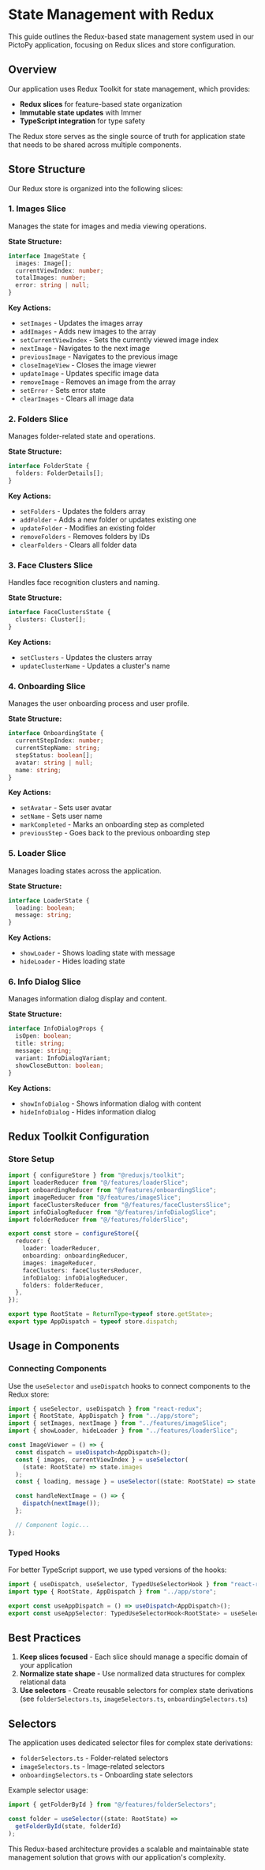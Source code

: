 # State Management with Redux

This guide outlines the Redux-based state management system used in our PictoPy application, focusing on Redux slices and store configuration.

## Overview

Our application uses Redux Toolkit for state management, which provides:

- **Redux slices** for feature-based state organization
- **Immutable state updates** with Immer
- **TypeScript integration** for type safety

The Redux store serves as the single source of truth for application state that needs to be shared across multiple components.

## Store Structure

Our Redux store is organized into the following slices:

### 1. Images Slice

Manages the state for images and media viewing operations.

**State Structure:**

```typescript
interface ImageState {
  images: Image[];
  currentViewIndex: number;
  totalImages: number;
  error: string | null;
}
```

**Key Actions:**

- `setImages` - Updates the images array
- `addImages` - Adds new images to the array
- `setCurrentViewIndex` - Sets the currently viewed image index
- `nextImage` - Navigates to the next image
- `previousImage` - Navigates to the previous image
- `closeImageView` - Closes the image viewer
- `updateImage` - Updates specific image data
- `removeImage` - Removes an image from the array
- `setError` - Sets error state
- `clearImages` - Clears all image data

### 2. Folders Slice

Manages folder-related state and operations.

**State Structure:**

```typescript
interface FolderState {
  folders: FolderDetails[];
}
```

**Key Actions:**

- `setFolders` - Updates the folders array
- `addFolder` - Adds a new folder or updates existing one
- `updateFolder` - Modifies an existing folder
- `removeFolders` - Removes folders by IDs
- `clearFolders` - Clears all folder data

### 3. Face Clusters Slice

Handles face recognition clusters and naming.

**State Structure:**

```typescript
interface FaceClustersState {
  clusters: Cluster[];
}
```

**Key Actions:**

- `setClusters` - Updates the clusters array
- `updateClusterName` - Updates a cluster's name

### 4. Onboarding Slice

Manages the user onboarding process and user profile.

**State Structure:**

```typescript
interface OnboardingState {
  currentStepIndex: number;
  currentStepName: string;
  stepStatus: boolean[];
  avatar: string | null;
  name: string;
}
```

**Key Actions:**

- `setAvatar` - Sets user avatar
- `setName` - Sets user name
- `markCompleted` - Marks an onboarding step as completed
- `previousStep` - Goes back to the previous onboarding step

### 5. Loader Slice

Manages loading states across the application.

**State Structure:**

```typescript
interface LoaderState {
  loading: boolean;
  message: string;
}
```

**Key Actions:**

- `showLoader` - Shows loading state with message
- `hideLoader` - Hides loading state

### 6. Info Dialog Slice

Manages information dialog display and content.

**State Structure:**

```typescript
interface InfoDialogProps {
  isOpen: boolean;
  title: string;
  message: string;
  variant: InfoDialogVariant;
  showCloseButton: boolean;
}
```

**Key Actions:**

- `showInfoDialog` - Shows information dialog with content
- `hideInfoDialog` - Hides information dialog

## Redux Toolkit Configuration

### Store Setup

```typescript
import { configureStore } from "@reduxjs/toolkit";
import loaderReducer from "@/features/loaderSlice";
import onboardingReducer from "@/features/onboardingSlice";
import imageReducer from "@/features/imageSlice";
import faceClustersReducer from "@/features/faceClustersSlice";
import infoDialogReducer from "@/features/infoDialogSlice";
import folderReducer from "@/features/folderSlice";

export const store = configureStore({
  reducer: {
    loader: loaderReducer,
    onboarding: onboardingReducer,
    images: imageReducer,
    faceClusters: faceClustersReducer,
    infoDialog: infoDialogReducer,
    folders: folderReducer,
  },
});

export type RootState = ReturnType<typeof store.getState>;
export type AppDispatch = typeof store.dispatch;
```

## Usage in Components

### Connecting Components

Use the `useSelector` and `useDispatch` hooks to connect components to the Redux store:

```typescript
import { useSelector, useDispatch } from "react-redux";
import { RootState, AppDispatch } from "../app/store";
import { setImages, nextImage } from "../features/imageSlice";
import { showLoader, hideLoader } from "../features/loaderSlice";

const ImageViewer = () => {
  const dispatch = useDispatch<AppDispatch>();
  const { images, currentViewIndex } = useSelector(
    (state: RootState) => state.images
  );
  const { loading, message } = useSelector((state: RootState) => state.loader);

  const handleNextImage = () => {
    dispatch(nextImage());
  };

  // Component logic...
};
```

### Typed Hooks

For better TypeScript support, we use typed versions of the hooks:

```typescript
import { useDispatch, useSelector, TypedUseSelectorHook } from "react-redux";
import type { RootState, AppDispatch } from "../app/store";

export const useAppDispatch = () => useDispatch<AppDispatch>();
export const useAppSelector: TypedUseSelectorHook<RootState> = useSelector;
```

## Best Practices

1. **Keep slices focused** - Each slice should manage a specific domain of your application
2. **Normalize state shape** - Use normalized data structures for complex relational data
3. **Use selectors** - Create reusable selectors for complex state derivations (see `folderSelectors.ts`, `imageSelectors.ts`, `onboardingSelectors.ts`)

## Selectors

The application uses dedicated selector files for complex state derivations:

- `folderSelectors.ts` - Folder-related selectors
- `imageSelectors.ts` - Image-related selectors
- `onboardingSelectors.ts` - Onboarding state selectors

Example selector usage:

```typescript
import { getFolderById } from "@/features/folderSelectors";

const folder = useSelector((state: RootState) =>
  getFolderById(state, folderId)
);
```

This Redux-based architecture provides a scalable and maintainable state management solution that grows with our application's complexity.
